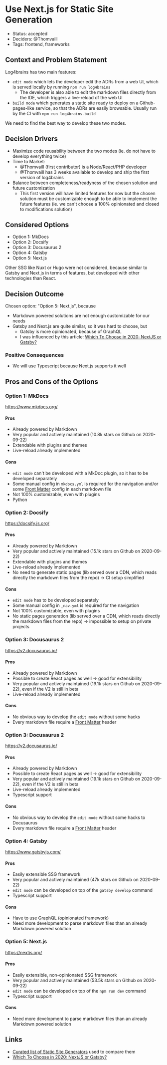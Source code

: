 # Use Next.js for Static Site Generation

- Status: accepted
- Deciders: @Thomvaill
- Tags: frontend, frameworks

## Context and Problem Statement

Log4brains has two main features:

- `edit mode` which lets the developer edit the ADRs from a web UI, which is served locally by running `npm run log4brains`
  - The developer is also able to edit the markdown files directly from the IDE, which triggers a live-reload of the web UI
- `build mode` which generates a static site ready to deploy on a Github-pages-like service, so that the ADRs are easily browsable. Usually run by the CI with `npm run log4brains-build`

We need to find the best way to develop these two modes.

## Decision Drivers <!-- optional -->

- Maximize code reusability between the two modes (ie. do not have to develop everything twice)
- Time to Market:
  - @Thomvaill (first contributor) is a Node/React/PHP developer
  - @Thomvaill has 3 weeks available to develop and ship the first version of log4brains
- Balance between completeness/readyness of the chosen solution and future customization
  - This first version will have limited features for now but the chosen solution must be customizable enough to be able to implement the future features (ie. we can't choose a 100% opinionated and closed to modifications solution)

## Considered Options

- Option 1: MkDocs
- Option 2: Docsify
- Option 3: Docusaurus 2
- Option 4: Gatsby
- Option 5: Next.js

Other SSG like Nuxt or Hugo were not considered, because similar to Gatsby and Next.js in terms of features, but developed with other technologies than React.

## Decision Outcome

Chosen option: "Option 5: Next.js", because

- Markdown powered solutions are not enough customizable for our needs
- Gatsby and Next.js are quite similar, so it was hard to choose, but
  - Gatsby is more opinionated, because of GraphQL
  - I was influenced by this article: [Which To Choose in 2020: NextJS or Gatsby?](https://medium.com/frontend-digest/which-to-choose-in-2020-nextjs-vs-gatsby-1aa7ca279d8a)

### Positive Consequences <!-- optional -->

- We will use Typescript because Next.js supports it well

## Pros and Cons of the Options <!-- optional -->

### Option 1: MkDocs

<https://www.mkdocs.org/>

#### Pros

- Already powered by Markdown
- Very popular and actively maintained (10.8k stars on Github on 2020-09-22)
- Extendable with plugins and themes
- Live-reload already implemented

#### Cons

- `edit mode` can't be developed with a MkDoc plugin, so it has to be developed separately
- Some manual config in `mkdocs.yml` is required for the navigation and/or some [Front Matter](https://jekyllrb.com/docs/front-matter/) config in each markdown file
- Not 100% customizable, even with plugins
- Python

### Option 2: Docsify

<https://docsify.js.org/>

#### Pros

- Already powered by Markdown
- Very popular and actively maintained (15.1k stars on Github on 2020-09-22)
- Extendable with plugins and themes
- Live-reload already implemented
- No need to generate static pages (lib served over a CDN, which reads directly the markdown files from the repo) -> CI setup simplified

#### Cons

- `edit mode` has to be developed separately
- Some manual config in `_nav.yml` is required for the navigation
- Not 100% customizable, even with plugins
- No static pages generation (lib served over a CDN, which reads directly the markdown files from the repo) -> impossible to setup on private projects

### Option 3: Docusaurus 2

<https://v2.docusaurus.io/>

#### Pros

- Already powered by Markdown
- Possible to create React pages as well -> good for extensibility
- Very popular and actively maintained (19.1k stars on Github on 2020-09-22), even if the V2 is still in beta
- Live-reload already implemented

#### Cons

- No obvious way to develop the `edit mode` without some hacks
- Every markdown file require a [Front Matter](https://jekyllrb.com/docs/front-matter/) header

### Option 3: Docusaurus 2

<https://v2.docusaurus.io/>

#### Pros

- Already powered by Markdown
- Possible to create React pages as well -> good for extensibility
- Very popular and actively maintained (19.1k stars on Github on 2020-09-22), even if the V2 is still in beta
- Live-reload already implemented
- Typescript support

#### Cons

- No obvious way to develop the `edit mode` without some hacks to Docusaurus
- Every markdown file require a [Front Matter](https://jekyllrb.com/docs/front-matter/) header

### Option 4: Gatsby

<https://www.gatsbyjs.com/>

#### Pros

- Easily extensible SSG framework
- Very popular and actively maintained (47k stars on Github on 2020-09-22)
- `edit mode` can be developed on top of the `gatsby develop` command
- Typescript support

#### Cons

- Have to use GraphQL (opinionated framework)
- Need more development to parse markdown files than an already Markdown powered solution

### Option 5: Next.js

<https://nextjs.org/>

#### Pros

- Easily extensible, non-opinionated SSG framework
- Very popular and actively maintained (53.5k stars on Github on 2020-09-22)
- `edit mode` can be developed on top of the `npm run dev` command
- Typescript support

#### Cons

- Need more development to parse markdown files than an already Markdown powered solution

## Links <!-- optional -->

- [Curated list of Static Site Generators](https://www.staticgen.com/) used to compare them
- [Which To Choose in 2020: NextJS or Gatsby?](https://medium.com/frontend-digest/which-to-choose-in-2020-nextjs-vs-gatsby-1aa7ca279d8a)
